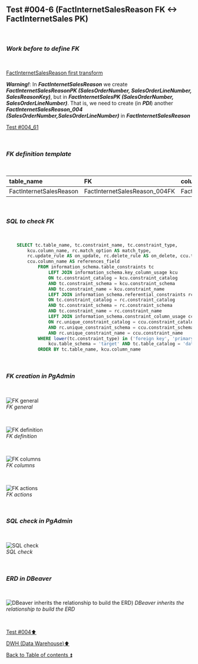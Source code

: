 ## Test #004-6 (FactInternetSalesReason FK <-> FactInternetSales PK)  

<p><br></p>

### **_Work before to define FK_**  

<p><br></p>

[FactInternetSalesReason first transform](../dbo.FactInternetSalesReason.md)

**_Warning!_**: In **_FactInternetSalesReason_** we create **_FactInternetSalesReasonPK (SalesOrderNumber, SalesOrderLineNumber, SalesReasonKey)_**, but in **_FactInternetSalesPK (SalesOrderNumber, SalesOrderLineNumber)_**. That is, we need to create (in **_PDI_**) another **_FactInternetSalesReason_004 (SalesOrderNumber,SalesOrderLineNumber)_** in **_FactInternetSalesReason_**  

[Test #004_61](t004_6_1.md) 


<p><br></p>

### **_FK definition template_**  

<p><br></p> 

| table_name              | FK                            | column_name                 | references_table       | PK                     | references_field    | match_type | on_delete | on_update |
| :---------------------- | :---------------------------- | :-------------------------- | :---------------       | :--------------------- | :------------------ | :--------- | :-------: | :-------: |
| FactInternetSalesReason | FactInternetSalesReason_004FK | FactInternetSalesReason_004 | FactInternetSales      | FactInternetSales_pkey | FactInternetSalesPK | full       | X         | X         |
     
<p><br></p>

### **_SQL to check FK_**  

<p><br></p>

````SQL 
	SELECT tc.table_name, tc.constraint_name, tc.constraint_type, 
		kcu.column_name, rc.match_option AS match_type, 
		rc.update_rule AS on_update, rc.delete_rule AS on_delete, ccu.table_name AS references_table,
		ccu.column_name AS references_field
			FROM information_schema.table_constraints tc
				LEFT JOIN information_schema.key_column_usage kcu
				ON tc.constraint_catalog = kcu.constraint_catalog
				AND tc.constraint_schema = kcu.constraint_schema
				AND tc.constraint_name = kcu.constraint_name
				LEFT JOIN information_schema.referential_constraints rc
				ON tc.constraint_catalog = rc.constraint_catalog
				AND tc.constraint_schema = rc.constraint_schema
				AND tc.constraint_name = rc.constraint_name
				LEFT JOIN information_schema.constraint_column_usage ccu
				ON rc.unique_constraint_catalog = ccu.constraint_catalog
				AND rc.unique_constraint_schema = ccu.constraint_schema
				AND rc.unique_constraint_name = ccu.constraint_name
			WHERE lower(tc.constraint_type) in ('foreign key', 'primary key') AND
				kcu.table_schema = 'target' AND tc.table_catalog = 'datawarehouse' AND tc.table_name= 'FactInternetSalesReason'
			ORDER BY tc.table_name, kcu.column_name
````

<p><br></p>

### **_FK creation in PgAdmin_**

<p><br></p>

![FK general](https://i.imgur.com/uPRxrPE.png)  
_FK general_  

<p><br></p>

![FK definition](https://i.imgur.com/aQCrQpq.png)  
_FK definition_  

<p><br></p>

![FK columns](https://i.imgur.com/XelaiJc.png)  
_FK columns_  

<p><br></p>

![FK actions](https://i.imgur.com/gWdkStI.png)  
_FK actions_  

<p><br></p>

### **_SQL check in PgAdmin_**

<p><br></p>

![SQL check](https://i.imgur.com/BFkd1df.png)  
_SQL check_  

<p><br></p>

### **_ERD in DBeaver_**  

<p><br></p>

![DBeaver inherits the relationship to build the ERD](https://i.imgur.com/LNaWVOo.png))
_DBeaver inherits the relationship to build the ERD_

<p><br></p>

[Test #004:arrow_up:](t004.md)  

[DWH (Data Warehouse):arrow_up:](../dwh.md)  

[Back to Table of contents :arrow_double_up:](../../README.md)   